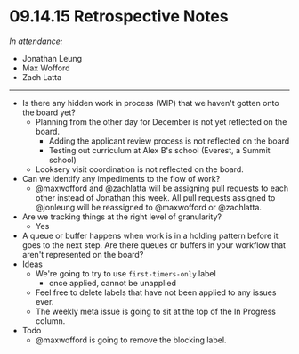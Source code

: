 # 09.14.15 Retrospective Notes

_In attendance:_

- Jonathan Leung
- Max Wofford
- Zach Latta

--------------------------------------------------------------------------------

- Is there any hidden work in process (WIP) that we haven't gotten onto the
  board yet?
  - Planning from the other day for December is not yet reflected on the board.
    - Adding the applicant review process is not reflected on the board
    - Testing out curriculum at Alex B's school (Everest, a Summit school)
  - Looksery visit coordination is not reflected on the board.
- Can we identify any impediments to the flow of work?
  - @maxwofford and @zachlatta will be assigning pull requests to each other
    instead of Jonathan this week. All pull requests assigned to @jonleung
    will be reassigned to @maxwofford or @zachlatta.
- Are we tracking things at the right level of granularity?
  - Yes
- A queue or buffer happens when work is in a holding pattern before it goes to
  the next step. Are there queues or buffers in your workflow that aren't
  represented on the board?
- Ideas
  - We're going to try to use `first-timers-only` label
    - once applied, cannot be unapplied
  - Feel free to delete labels that have not been applied to any issues ever.
  - The weekly meta issue is going to sit at the top of the In Progress column.
- Todo
  - @maxwofford is going to remove the blocking label.
